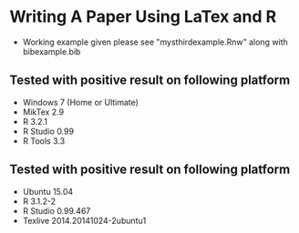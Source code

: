 # Writing A Paper Using LaTex and R
- Working example given please see "mysthirdexample.Rnw" along with bibexample.bib

## Tested with positive result on following platform
- Windows 7 (Home or Ultimate)
- MikTex 2.9
- R 3.2.1
- R Studio 0.99
- R Tools 3.3

## Tested with positive result on following platform
- Ubuntu 15.04
- R 3.1.2-2
- R Studio 0.99.467
- Texlive 2014.20141024-2ubuntu1
